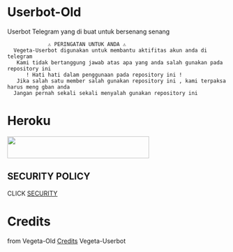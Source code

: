 # Userbot-Old
Userbot Telegram yang di buat untuk bersenang senang


```
             ⚠️ PERINGATAN UNTUK ANDA ⚠️ ️
  Vegeta-Userbot digunakan untuk membantu aktifitas akun anda di telegram
   Kami tidak bertanggung jawab atas apa yang anda salah gunakan pada repository ini
      ! Hati hati dalam penggunaan pada repository ini !
   Jika salah satu member salah gunakan repository ini , kami terpaksa harus meng gban anda 
  Jangan pernah sekali sekali menyalah gunakan repository ini
```

# Heroku
  
  
  <p align="center"><a href="https://heroku.com/deploy?template=https://github.com/Randi356/Vegeta-deploy-old">

  <img src="https://img.shields.io/badge/Deploy%20To%20Heroku-aqua?style=flat&logo=heroku" width="325" height="50.100" /></a></p>
  
## SECURITY POLICY

CLICK [SECURITY](https://github.com/Randi356/Vegeta-Userbot/blob/Vegeta-Userbot/SECURITY.MD)


# Credits

from Vegeta-Old [Credits](https://github.com/Randi356/Vegeta-Old) Vegeta-Userbot
